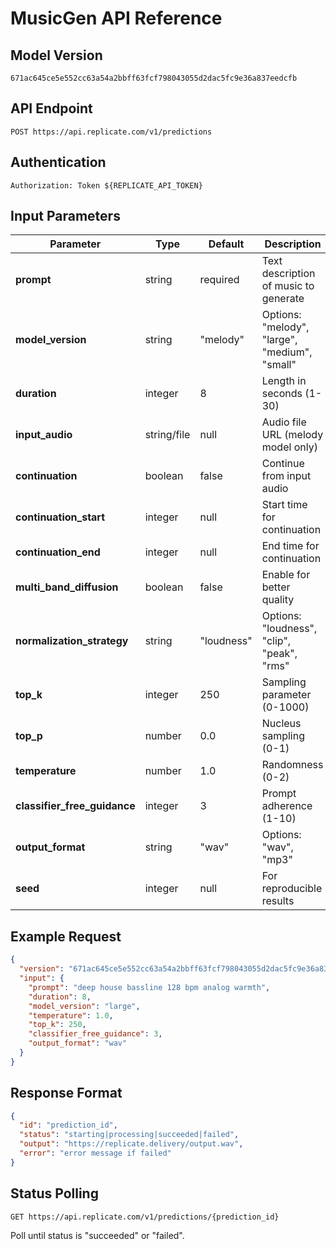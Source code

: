 # MusicGen API Reference

## Model Version
```
671ac645ce5e552cc63a54a2bbff63fcf798043055d2dac5fc9e36a837eedcfb
```

## API Endpoint
```
POST https://api.replicate.com/v1/predictions
```

## Authentication
```
Authorization: Token ${REPLICATE_API_TOKEN}
```

## Input Parameters

| Parameter | Type | Default | Description |
|-----------|------|---------|-------------|
| **prompt** | string | required | Text description of music to generate |
| **model_version** | string | "melody" | Options: "melody", "large", "medium", "small" |
| **duration** | integer | 8 | Length in seconds (1-30) |
| **input_audio** | string/file | null | Audio file URL (melody model only) |
| **continuation** | boolean | false | Continue from input audio |
| **continuation_start** | integer | null | Start time for continuation |
| **continuation_end** | integer | null | End time for continuation |
| **multi_band_diffusion** | boolean | false | Enable for better quality |
| **normalization_strategy** | string | "loudness" | Options: "loudness", "clip", "peak", "rms" |
| **top_k** | integer | 250 | Sampling parameter (0-1000) |
| **top_p** | number | 0.0 | Nucleus sampling (0-1) |
| **temperature** | number | 1.0 | Randomness (0-2) |
| **classifier_free_guidance** | integer | 3 | Prompt adherence (1-10) |
| **output_format** | string | "wav" | Options: "wav", "mp3" |
| **seed** | integer | null | For reproducible results |

## Example Request
```json
{
  "version": "671ac645ce5e552cc63a54a2bbff63fcf798043055d2dac5fc9e36a837eedcfb",
  "input": {
    "prompt": "deep house bassline 128 bpm analog warmth",
    "duration": 8,
    "model_version": "large",
    "temperature": 1.0,
    "top_k": 250,
    "classifier_free_guidance": 3,
    "output_format": "wav"
  }
}
```

## Response Format
```json
{
  "id": "prediction_id",
  "status": "starting|processing|succeeded|failed",
  "output": "https://replicate.delivery/output.wav",
  "error": "error message if failed"
}
```

## Status Polling
```
GET https://api.replicate.com/v1/predictions/{prediction_id}
```

Poll until status is "succeeded" or "failed".